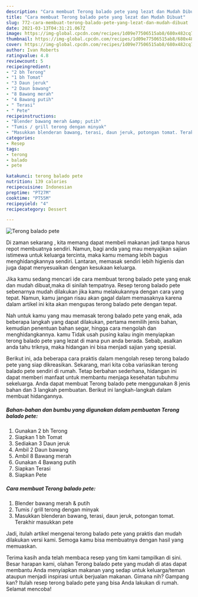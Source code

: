 ```yaml
---
description: "Cara membuat Terong balado pete yang lezat dan Mudah Dibuat"
title: "Cara membuat Terong balado pete yang lezat dan Mudah Dibuat"
slug: 772-cara-membuat-terong-balado-pete-yang-lezat-dan-mudah-dibuat
date: 2021-03-13T04:31:21.067Z
image: https://img-global.cpcdn.com/recipes/1d09e77506515ab8/680x482cq70/terong-balado-pete-foto-resep-utama.jpg
thumbnail: https://img-global.cpcdn.com/recipes/1d09e77506515ab8/680x482cq70/terong-balado-pete-foto-resep-utama.jpg
cover: https://img-global.cpcdn.com/recipes/1d09e77506515ab8/680x482cq70/terong-balado-pete-foto-resep-utama.jpg
author: Ivan Roberts
ratingvalue: 4.8
reviewcount: 5
recipeingredient:
- "2 bh Terong"
- "1 bh Tomat"
- "3 Daun jeruk"
- "2 Daun bawang"
- "8 Bawang merah"
- "4 Bawang putih"
- " Terasi"
- " Pete"
recipeinstructions:
- "Blender bawang merah &amp; putih"
- "Tumis / grill terong dengan minyak"
- "Masukkan blenderan bawang, terasi, daun jeruk, potongan tomat. Terakhir masukkan pete"
categories:
- Resep
tags:
- terong
- balado
- pete

katakunci: terong balado pete 
nutrition: 139 calories
recipecuisine: Indonesian
preptime: "PT27M"
cooktime: "PT55M"
recipeyield: "4"
recipecategory: Dessert

---
```



![Terong balado pete](https://img-global.cpcdn.com/recipes/1d09e77506515ab8/680x482cq70/terong-balado-pete-foto-resep-utama.jpg)

Di zaman  sekarang , kita memang dapat membeli makanan jadi tanpa harus repot membuatnya sendiri. Namun, bagi anda yang mau menyajikan sajian istimewa untuk keluarga tercinta, maka kamu memang lebih bagus menghidangkannya sendiri. Lantaran, memasak sendiri lebih higienis dan juga dapat menyesuaikan dengan kesukaan keluarga.

Jika kamu sedang mencari ide cara membuat terong balado pete yang enak dan mudah dibuat,maka di sinilah tempatnya. Resep terong balado pete  sebenarnya mudah dilakukan jika kamu melakukannya dengan cara yang tepat. Namun, kamu jangan risau akan gagal dalam memasaknya 
karena dalam artikel ini kita akan mengupas terong balado pete dengan tepat.  



Nah untuk kamu yang mau memasak terong balado pete yang enak, ada beberapa langkah yang dapat dilakukan, pertama memilih jenis bahan, kemudian penentuan bahan segar, hingga cara mengolah dan menghidangkannya. kamu Tidak usah pusing kalau ingin menyiapkan terong balado pete yang lezat di mana pun anda berada. Sebab, asalkan anda  tahu triknya, maka hidangan ini bisa menjadi sajian yang spesial.

Berikut ini, ada beberapa cara praktis  dalam mengolah resep terong balado pete yang siap dikreasikan. Sekarang, mari kita coba variasikan terong balado pete sendiri di rumah. Tetap berbahan sederhana, hidangan ini dapat memberi manfaat untuk membantu menjaga kesehatan tubuhmu sekeluarga. Anda dapat membuat Terong balado pete menggunakan 8 jenis bahan dan 3 langkah pembuatan. Berikut ini langkah-langkah dalam membuat hidangannya.

<!--inarticleads1-->

##### Bahan-bahan dan bumbu yang digunakan dalam pembuatan Terong balado pete:

1. Gunakan 2 bh Terong
1. Siapkan 1 bh Tomat
1. Sediakan 3 Daun jeruk
1. Ambil 2 Daun bawang
1. Ambil 8 Bawang merah
1. Gunakan 4 Bawang putih
1. Siapkan  Terasi
1. Siapkan  Pete




<!--inarticleads2-->

##### Cara membuat Terong balado pete:

1. Blender bawang merah &amp; putih
1. Tumis / grill terong dengan minyak
1. Masukkan blenderan bawang, terasi, daun jeruk, potongan tomat. Terakhir masukkan pete




Jadi, itulah artikel mengenai  terong balado pete  yang praktis dan mudah dilakukan versi kami. Semoga kamu bisa membuatnya dengan hasil yang memuaskan. 

Terima kasih anda telah membaca resep yang tim kami tampilkan di sini. Besar harapan kami, olahan  Terong balado pete yang mudah di atas dapat membantu Anda menyiapkan makanan yang sedap untuk keluarga/teman ataupun menjadi inspirasi untuk berjualan makanan. Gimana nih? Gampang kan? Itulah resep terong balado pete yang bisa Anda lakukan di rumah. Selamat mencoba!

